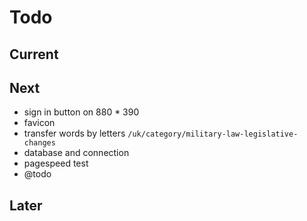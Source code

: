 # Todo

## Current

## Next

- sign in button on 880 * 390
- favicon
- transfer words by letters `/uk/category/military-law-legislative-changes`
- database and connection
- pagespeed test
- @todo

## Later
